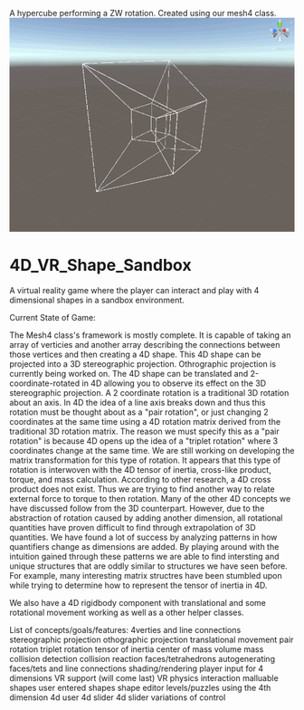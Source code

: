 A hypercube performing a ZW rotation. Created using our mesh4 class.
![](tesseract.gif)

# 4D_VR_Shape_Sandbox
A virtual reality game where the player can interact and play with 4 dimensional shapes in a sandbox environment.

Current State of Game:

The Mesh4 class's framework is mostly complete. It is capable of taking an array of verticies and another array describing the connections between those vertices and then creating a 4D shape. This 4D shape can be projected into a 3D stereographic projection. Othrographic projection is currently being worked on. The 4D shape can be translated and 2-coordinate-rotated in 4D allowing you to observe its effect on the 3D stereographic projection. A 2 coordinate rotation is a traditional 3D rotation about an axis. In 4D the idea of a line axis breaks down and thus this rotation must be thought about as a "pair rotation", or just changing 2 coordinates at the same time using a 4D rotation matrix derived from the traditional 3D rotation matrix. The reason we must specify this as a "pair rotation" is because 4D opens up the idea of a "triplet rotation" where 3 coordinates change at the same time. We are still working on developing the matrix transformation for this type of rotation. It appears that this type of rotation is interwoven with the 4D tensor of inertia, cross-like product, torque, and mass calculation. According to other research, a 4D cross product does not exist. Thus we are trying to find another way to relate external force to torque to then rotation. Many of the other 4D concepts we have discussed follow from the 3D counterpart. However, due to the abstraction of rotation caused by adding another dimension, all rotational quantities have proven difficult to find through extrapolation of 3D quantities. We have found a lot of success by analyzing patterns in how quantifiers change as dimensions are added. By playing around with the intuition gained through these patterns we are able to find intersting and unique structures that are oddly similar to structures we have seen before. For example, many interesting matrix structres have been stumbled upon while trying to determine how to represent the tensor of inertia in 4D.

We also have a 4D rigidbody component with translational and some rotational movement working as well as a other helper classes.

List of concepts/goals/features:
4verties and line connections
stereographic projection
othographic projection
translational movement
pair rotation
triplet rotation
tensor of inertia
center of mass
volume
mass
collision detection
collision reaction
faces/tetrahedrons
autogenerating faces/tets and line connections
shading/rendering
player input for 4 dimensions
VR support (will come last)
VR physics interaction
malluable shapes
user entered shapes
shape editor
levels/puzzles using the 4th dimension
4d user
4d slider
4d slider variations of control

